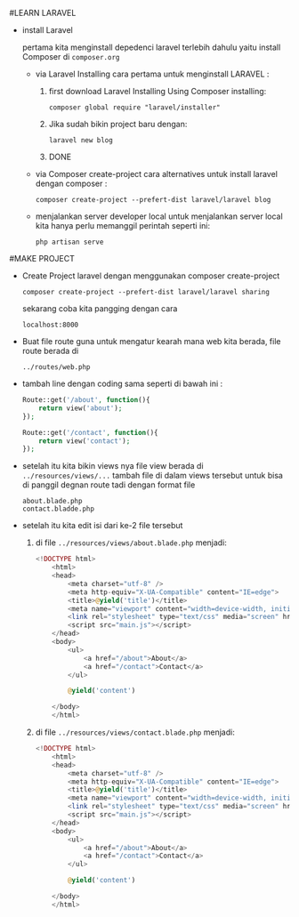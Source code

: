 #LEARN LARAVEL

- install Laravel 

    pertama kita menginstall depedenci laravel terlebih dahulu yaitu install Composer di
    ```composer.org```

    - via Laravel Installing
        cara pertama untuk menginstall LARAVEL :
        1. first download Laravel Installing Using Composer installing:
            ```
            composer global require "laravel/installer"
            ```

        2. Jika sudah bikin project baru dengan:
            ```
            laravel new blog
            ```
        3. DONE
    
    - via Composer create-project
        cara alternatives untuk install laravel dengan composer :
        ```
        composer create-project --prefert-dist laravel/laravel blog
        ```

    - menjalankan server developer local
        untuk menjalankan server local kita hanya perlu memanggil perintah seperti ini:
        ```
        php artisan serve
        ```

#MAKE PROJECT
- Create Project laravel dengan menggunakan composer create-project
    ```
    composer create-project --prefert-dist laravel/laravel sharing
    ```
    sekarang coba kita pangging dengan cara 
    ```
    localhost:8000
    ```

- Buat file route guna untuk mengatur kearah mana web kita berada,
    file route berada di 
    ```
    ../routes/web.php
    ```

- tambah line dengan coding sama seperti di bawah ini :
    ```php
    Route::get('/about', function(){
        return view('about');
    });

    Route::get('/contact', function(){
        return view('contact');
    });
    ```

- setelah itu kita bikin views nya
    file view berada di
    ``../resources/views/...``
    tambah file di dalam views tersebut untuk bisa di panggil degnan route tadi
    dengan format file 
    ```blade.php
    about.blade.php
    contact.bladde.php
    ```

- setelah itu kita edit isi dari ke-2 file tersebut
    1. di file ```../resources/views/about.blade.php``` menjadi:
        ```php
        <!DOCTYPE html>
            <html>
            <head>
                <meta charset="utf-8" />
                <meta http-equiv="X-UA-Compatible" content="IE=edge">
                <title>@yield('title')</title>
                <meta name="viewport" content="width=device-width, initial-scale=1">
                <link rel="stylesheet" type="text/css" media="screen" href="main.css" />
                <script src="main.js"></script>
            </head>
            <body>
                <ul>
                    <a href="/about">About</a>
                    <a href="/contact">Contact</a>
                </ul>

                @yield('content')

            </body>
            </html>
        ```
    2. di file ```../resources/views/contact.blade.php``` menjadi:
        ```php
        <!DOCTYPE html>
            <html>
            <head>
                <meta charset="utf-8" />
                <meta http-equiv="X-UA-Compatible" content="IE=edge">
                <title>@yield('title')</title>
                <meta name="viewport" content="width=device-width, initial-scale=1">
                <link rel="stylesheet" type="text/css" media="screen" href="main.css" />
                <script src="main.js"></script>
            </head>
            <body>
                <ul>
                    <a href="/about">About</a>
                    <a href="/contact">Contact</a>
                </ul>

                @yield('content')

            </body>
            </html>
        ```

